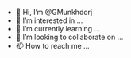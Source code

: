 - 👋 Hi, I’m @GMunkhdorj
- 👀 I’m interested in ...
- 🌱 I’m currently learning ...
- 💞️ I’m looking to collaborate on ...
- 📫 How to reach me ...

<!---
GMunkhdorj/GMunkhdorj is a ✨ special ✨ repository because its `README.md` (this file) appears on your GitHub profile.
You can click the Preview link to take a look at your changes.
--->

